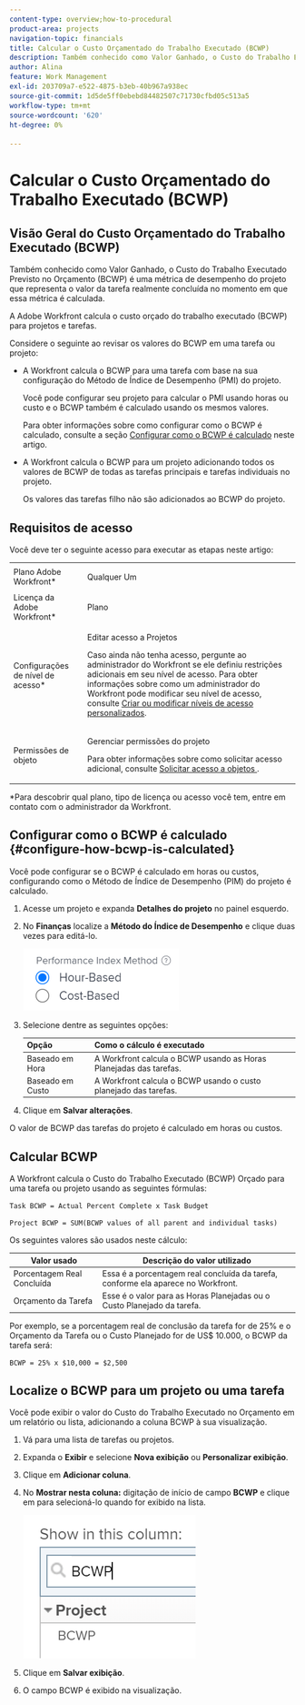 ```yaml
---
content-type: overview;how-to-procedural
product-area: projects
navigation-topic: financials
title: Calcular o Custo Orçamentado do Trabalho Executado (BCWP)
description: Também conhecido como Valor Ganhado, o Custo do Trabalho Executado Previsto no Orçamento (BCWP) é uma métrica de desempenho do projeto que representa o valor da tarefa realmente concluída no momento em que essa métrica é calculada.
author: Alina
feature: Work Management
exl-id: 203709a7-e522-4875-b3eb-40b967a938ec
source-git-commit: 1d5de5ff0ebebd84482507c71730cfbd05c513a5
workflow-type: tm+mt
source-wordcount: '620'
ht-degree: 0%

---
```


# Calcular o Custo Orçamentado do Trabalho Executado (BCWP)

## Visão Geral do Custo Orçamentado do Trabalho Executado (BCWP)

Também conhecido como Valor Ganhado, o Custo do Trabalho Executado Previsto no Orçamento (BCWP) é uma métrica de desempenho do projeto que representa o valor da tarefa realmente concluída no momento em que essa métrica é calculada.

A Adobe Workfront calcula o custo orçado do trabalho executado (BCWP) para projetos e tarefas.

Considere o seguinte ao revisar os valores do BCWP em uma tarefa ou projeto:

* A Workfront calcula o BCWP para uma tarefa com base na sua configuração do Método de Índice de Desempenho (PMI) do projeto.

   Você pode configurar seu projeto para calcular o PMI usando horas ou custo e o BCWP também é calculado usando os mesmos valores.

   Para obter informações sobre como configurar como o BCWP é calculado, consulte a seção [Configurar como o BCWP é calculado](#configure-how-bcwp-is-calculated) neste artigo.

* A Workfront calcula o BCWP para um projeto adicionando todos os valores de BCWP de todas as tarefas principais e tarefas individuais no projeto.

   Os valores das tarefas filho não são adicionados ao BCWP do projeto.

## Requisitos de acesso

Você deve ter o seguinte acesso para executar as etapas neste artigo:

<table style="table-layout:auto"> 
 <col> 
 <col> 
 <tbody> 
  <tr> 
   <td role="rowheader">Plano Adobe Workfront*</td> 
   <td> <p>Qualquer Um</p> </td> 
  </tr> 
  <tr> 
   <td role="rowheader">Licença da Adobe Workfront*</td> 
   <td> <p>Plano </p> </td> 
  </tr> 
  <tr> 
   <td role="rowheader">Configurações de nível de acesso*</td> 
   <td> <p>Editar acesso a Projetos</p> <p>Caso ainda não tenha acesso, pergunte ao administrador do Workfront se ele definiu restrições adicionais em seu nível de acesso. Para obter informações sobre como um administrador do Workfront pode modificar seu nível de acesso, consulte <a href="../../../administration-and-setup/add-users/configure-and-grant-access/create-modify-access-levels.md" class="MCXref xref">Criar ou modificar níveis de acesso personalizados</a>.</p> </td> 
  </tr> 
  <tr> 
   <td role="rowheader">Permissões de objeto</td> 
   <td> <p>Gerenciar permissões do projeto</p> <p>Para obter informações sobre como solicitar acesso adicional, consulte <a href="../../../workfront-basics/grant-and-request-access-to-objects/request-access.md" class="MCXref xref">Solicitar acesso a objetos </a>.</p> </td> 
  </tr> 
 </tbody> 
</table>

&#42;Para descobrir qual plano, tipo de licença ou acesso você tem, entre em contato com o administrador da Workfront.

## Configurar como o BCWP é calculado {#configure-how-bcwp-is-calculated}

Você pode configurar se o BCWP é calculado em horas ou custos, configurando como o Método de Índice de Desempenho (PIM) do projeto é calculado.

1. Acesse um projeto e expanda **Detalhes do projeto** no painel esquerdo.
1. No **Finanças** localize a **Método do Índice de Desempenho** e clique duas vezes para editá-lo.

   ![](assets/pim-options-hour-cost-based-nwe.png)

1. Selecione dentre as seguintes opções:

   | Opção | Como o cálculo é executado |
   |---|---|
   | Baseado em Hora | A Workfront calcula o BCWP usando as Horas Planejadas das tarefas. |
   | Baseado em Custo | A Workfront calcula o BCWP usando o custo planejado das tarefas. |

1. Clique em **Salvar alterações**.

O valor de BCWP das tarefas do projeto é calculado em horas ou custos.

## Calcular BCWP

A Workfront calcula o Custo do Trabalho Executado (BCWP) Orçado para uma tarefa ou projeto usando as seguintes fórmulas:

```
Task BCWP = Actual Percent Complete x Task Budget
```

```
Project BCWP = SUM(BCWP values of all parent and individual tasks)
```

Os seguintes valores são usados neste cálculo:

| Valor usado | Descrição do valor utilizado |
|---|---|
| Porcentagem Real Concluída | Essa é a porcentagem real concluída da tarefa, conforme ela aparece no Workfront. |
| Orçamento da Tarefa | Esse é o valor para as Horas Planejadas ou o Custo Planejado da tarefa. |

Por exemplo, se a porcentagem real de conclusão da tarefa for de 25% e o Orçamento da Tarefa ou o Custo Planejado for de US$ 10.000, o BCWP da tarefa será:

```
BCWP = 25% x $10,000 = $2,500
```

## Localize o BCWP para um projeto ou uma tarefa

Você pode exibir o valor do Custo do Trabalho Executado no Orçamento em um relatório ou lista, adicionando a coluna BCWP à sua visualização.

1. Vá para uma lista de tarefas ou projetos.
1. Expanda o **Exibir** e selecione **Nova exibição** ou **Personalizar exibição**.

1. Clique em **Adicionar coluna**.
1. No **Mostrar nesta coluna:** digitação de início de campo **BCWP** e clique em para selecioná-lo quando for exibido na lista.

   ![](assets/bcwp-project-view.png)

1. Clique em **Salvar exibição**.
1. O campo BCWP é exibido na visualização.
